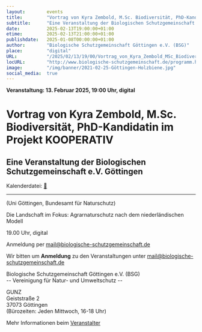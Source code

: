 ```yaml
---
layout:        events
title:         "Vortrag von Kyra Zembold, M.Sc. Biodiversität, PhD-Kandidatin im Projekt KOOPERATIV"
subtitle:      "Eine Veranstaltung der Biologischen Schutzgemeinschaft e.V. Göttingen"
date:          2025-02-13T19:00:00+01:00
etime:         2025-02-13T21:00:00+01:00
publishdate:   2025-01-08T00:00:00+01:00
author:        "Biologische Schutzgemeinschaft Göttingen e.V. (BSG)"
place:         "digital"
URL:           "/2025/02/13/19/00/Vortrag_von_Kyra_Zembold_MSc_Biodiversitaet_PhD-Kandidatin_im_Projekt_KOOPERATIV"
locURL:        "http://www.biologische-schutzgemeinschaft.de/programm.html"
image:         "/img/banner/2021-02-25-Göttingen-Holzbiene.jpg"
social_media:  true
---
```


**Veranstaltung: 13. Februar 2025, 19:00 Uhr, digital**

Vortrag von Kyra Zembold, M.Sc. Biodiversität, PhD-Kandidatin im Projekt KOOPERATIV
===========

Eine Veranstaltung der Biologischen Schutzgemeinschaft e.V. Göttingen
-----------


Kalenderdatei: [📆](/ics/2025-02-13_19-00_vortrag_von_kyra_zembold_msc_biodiversitaet_phd-kandidatin_im_projekt_kooperativ.ics)

-------------

(Uni Göttingen, Bundesamt für Naturschutz)

Die Landschaft im Fokus: Agrarnaturschutz nach dem niederländischen Modell

19.00 Uhr, digital

Anmeldung per mail@biologische-schutzgemeinschaft.de


Wir bitten um **Anmeldung** zu den Veranstaltungen unter mail@biologische-schutzgemeinschaft.de

Biologische Schutzgemeinschaft Göttingen e.V. (BSG)  
-- Vereinigung für Natur- und Umweltschutz --  

GUNZ  
Geiststraße 2  
37073 Göttingen  
(Bürozeiten: Jeden Mittwoch, 16-18 Uhr)


Mehr Informationen beim [Veranstalter](http://www.biologische-schutzgemeinschaft.de/programm.html)
